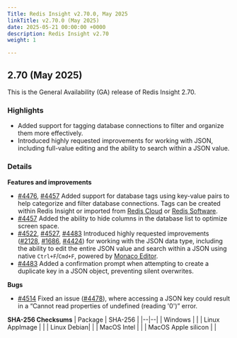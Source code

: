 ```yaml
---
Title: Redis Insight v2.70.0, May 2025
linkTitle: v2.70.0 (May 2025)
date: 2025-05-21 00:00:00 +0000
description: Redis Insight v2.70
weight: 1

---
```

## 2.70 (May 2025)
This is the General Availability (GA) release of Redis Insight 2.70.

### Highlights
- Added support for tagging database connections to filter and organize them more effectively.
- Introduced highly requested improvements for working with JSON, including full-value editing and the ability to search within a JSON value.

### Details

**Features and improvements**
- [#4476](https://github.com/RedisInsight/RedisInsight/pull/4476), [#4457](https://github.com/RedisInsight/RedisInsight/pull/4457) Added support for database tags using key-value pairs to help categorize and filter database connections. Tags can be created within Redis Insight or imported from [Redis Cloud](https://redis.io/cloud/) or [Redis Software](https://redis.io/software/).
- [#4457](https://github.com/RedisInsight/RedisInsight/pull/4457) Added the ability to hide columns in the database list to optimize screen space.
- [#4522](https://github.com/RedisInsight/RedisInsight/pull/4522), [#4527](https://github.com/RedisInsight/RedisInsight/pull/4527), [#4483](https://github.com/RedisInsight/RedisInsight/pull/4483) Introduced highly requested improvements ([#2128](https://github.com/RedisInsight/RedisInsight/issues/2128), [#1686](https://github.com/RedisInsight/RedisInsight/issues/1686), [#4424](https://github.com/RedisInsight/RedisInsight/issues/4424)) for working with the JSON data type, including the ability to edit the entire JSON value and search within a JSON using native `Ctrl+F`/`Cmd+F`, powered by [Monaco Editor](https://microsoft.github.io/monaco-editor/).
- [#4483](https://github.com/RedisInsight/RedisInsight/pull/4483) Added a confirmation prompt when attempting to create a duplicate key in a JSON object, preventing silent overwrites.

**Bugs**
- [#4514](https://github.com/RedisInsight/RedisInsight/pull/4514) Fixed an issue ([#4478](https://github.com/RedisInsight/RedisInsight/issues/4478)), where accessing a JSON key could result in a “Cannot read properties of undefined (reading '0')” error.

**SHA-256 Checksums**
| Package | SHA-256 |
|--|--|
| Windows |  |
| Linux AppImage |  |
| Linux Debian|  |
| MacOS Intel |  |
| MacOS Apple silicon |  |
